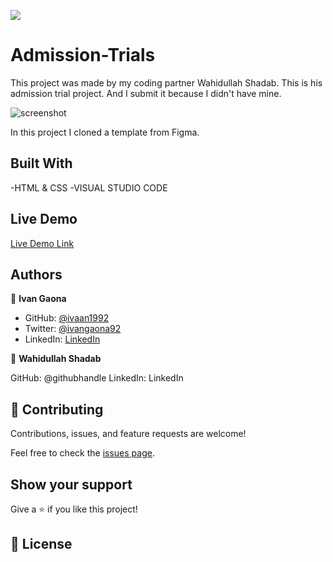 ![](https://img.shields.io/badge/Microverse-blueviolet)

# Admission-Trials

This project was made by my coding partner Wahidullah Shadab. 
This is his admission trial project. And I submit it because I didn't have mine. 



![screenshot](https://user-images.githubusercontent.com/73128809/130481879-042e462a-a0f0-4876-baf7-55c48f8b7726.png)



In this project I cloned a template from Figma. 

## Built With

-HTML & CSS
-VISUAL STUDIO CODE

## Live Demo


[Live Demo Link](https://ivaan1992.github.io/Admission-Trials/)




## Authors

👤 **Ivan Gaona**

- GitHub: [@ivaan1992](https://github.com/ivaan1992)
- Twitter: [@ivangaona92](https://twitter.com/ivangaona92)
- LinkedIn: [LinkedIn](https://www.linkedin.com/in/ivan-linares-gaona/)

👤 **Wahidullah Shadab**

GitHub: @githubhandle
LinkedIn: LinkedIn

## 🤝 Contributing

Contributions, issues, and feature requests are welcome!

Feel free to check the [issues page](../../issues/).

## Show your support

Give a ⭐️ if you like this project!



## 📝 License

